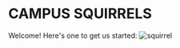 # CAMPUS SQUIRRELS
Welcome!
Here's one to get us started: 
![squirrel](https://user-images.githubusercontent.com/99953810/192059758-00be7117-c781-40fb-8db2-976683c4061d.jpg)
